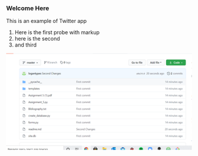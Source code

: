 ### Welcome Here

This is an example of Twitter app

1. Here is the first probe with markup
2. here is the second
3. and third


![](Pic1.png?raw=true)
